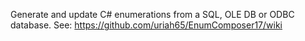 Generate and update C# enumerations from a SQL, OLE DB or ODBC database.
See: https://github.com/uriah65/EnumComposer17/wiki
